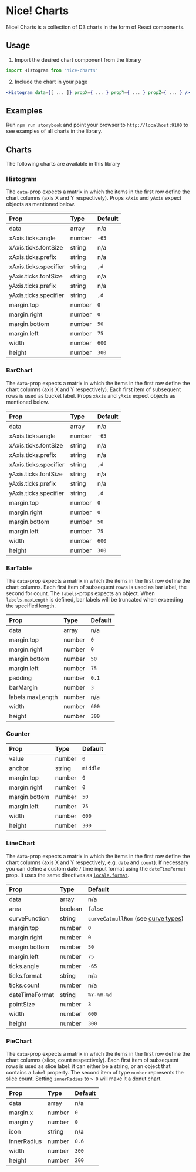# Nice! Charts

Nice! Charts is a collection of D3 charts in the form of React components.

## Usage
1. Import the desired chart component from the library

```js
import Histogram from 'nice-charts'
```

2. Include the chart in your page

```jsx
<Histogram data={[ ... ]} propX={ ... } propY={ ... } propZ={ ... } />
```

## Examples
Run `npm run storybook` and point your browser to `http://localhost:9100` to see examples of all charts in the library.

## Charts
The following charts are available in this library

### Histogram

The `data`-prop expects a matrix in which the items in the first row define the chart columns (axis X and Y respectively). Props `xAxis` and `yAxis` expect objects as mentioned below.

Prop|Type|Default
|:----|:----|:----
data|array|n/a
xAxis.ticks.angle|number|`-65`
xAxis.ticks.fontSize|string|n/a
xAxis.ticks.prefix|string|n/a
xAxis.ticks.specifier|string|`,d`
yAxis.ticks.fontSize|string|n/a
yAxis.ticks.prefix|string|n/a
yAxis.ticks.specifier|string|`,d`
margin.top|number|`0`
margin.right|number|`0`
margin.bottom|number|`50`
margin.left|number|`75`
width|number|`600`
height|number|`300`

### BarChart

The `data`-prop expects a matrix in which the items in the first row define the chart columns (axis X and Y respectively). Each first item of subsequent rows is used as bucket label. Props `xAxis` and `yAxis` expect objects as mentioned below.

Prop|Type|Default
|:----|:----|:----
data|array|n/a
xAxis.ticks.angle|number|`-65`
xAxis.ticks.fontSize|string|n/a
xAxis.ticks.prefix|string|n/a
xAxis.ticks.specifier|string|`,d`
yAxis.ticks.fontSize|string|n/a
yAxis.ticks.prefix|string|n/a
yAxis.ticks.specifier|string|`,d`
margin.top|number|`0`
margin.right|number|`0`
margin.bottom|number|`50`
margin.left|number|`75`
width|number|`600`
height|number|`300`

### BarTable

The `data`-prop expects a matrix in which the items in the first row define the chart columns. Each first item of subsequent rows is used as bar label, the second for count. The `labels`-props expects an object. When `labels.maxLength` is defined, bar labels will be truncated when exceeding the specified length.

Prop|Type|Default
|:----|:----|:----
data|array|n/a
margin.top|number|`0`
margin.right|number|`0`
margin.bottom|number|`50`
margin.left|number|`75`
padding|number|`0.1`
barMargin|number|`3`
labels.maxLength|number|n/a
width|number|`600`
height|number|`300`

### Counter

Prop|Type|Default
|:----|:----|:----
value|number|`0`
anchor|string|`middle`
margin.top|number|`0`
margin.right|number|`0`
margin.bottom|number|`50`
margin.left|number|`75`
width|number|`600`
height|number|`300`

### LineChart

The `data`-prop expects a matrix in which the items in the first row define the chart columns (axis X and Y respectively, e.g. `date` and `count`). If necessary you can define a custom date / time input format using the `dateTimeFormat` prop. It uses the same directives as [`locale.format`](https://github.com/d3/d3-time-format#locale_format).

Prop|Type|Default
|:----|:----|:----
data|array|n/a
area|boolean|`false`
curveFunction|string|`curveCatmullRom` (see [curve types](https://github.com/d3/d3-shape#curves))
margin.top|number|`0`
margin.right|number|`0`
margin.bottom|number|`50`
margin.left|number|`75`
ticks.angle|number|`-65`
ticks.format|string|n/a
ticks.count|number|n/a
dateTimeFormat|string|`%Y-%m-%d`
pointSize|number|`3`
width|number|`600`
height|number|`300`

### PieChart

The `data`-prop expects a matrix in which the items in the first row define the chart columns (slice, count respectively).  Each first item of subsequent rows is used as slice label: it can either be a string, or an object that contains a `label` property. The second item of type `number` represents the slice count. Setting `innerRadius` to `> 0` will make it a donut chart.

Prop|Type|Default
|:----|:----|:----
data|array|n/a
margin.x|number|`0`
margin.y|number|`0`
icon|string|n/a
innerRadius|number|`0.6`
width|number|`300`
height|number|`200`
